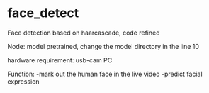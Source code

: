 # face_detect
Face detection based on haarcascade, code refined

Node:
model pretrained, change the model directory in the line 10

hardware requirement:
usb-cam
PC

Function:
-mark out the human face in the live video
-predict facial expression


